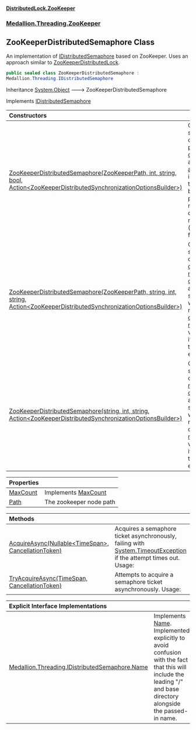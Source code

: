 #### [DistributedLock.ZooKeeper](README.md 'README')
### [Medallion.Threading.ZooKeeper](Medallion.Threading.ZooKeeper.md 'Medallion.Threading.ZooKeeper')

## ZooKeeperDistributedSemaphore Class

An implementation of [IDistributedSemaphore](https://github.com/madelson/DistributedLock/tree/default-documentation/docs/api/DistributedLock.Core/IDistributedSemaphore.md 'Medallion.Threading.IDistributedSemaphore') based on ZooKeeper. Uses an approach similar to [ZooKeeperDistributedLock](ZooKeeperDistributedLock.md 'Medallion.Threading.ZooKeeper.ZooKeeperDistributedLock').

```csharp
public sealed class ZooKeeperDistributedSemaphore :
Medallion.Threading.IDistributedSemaphore
```

Inheritance [System.Object](https://docs.microsoft.com/en-us/dotnet/api/System.Object 'System.Object') &#129106; ZooKeeperDistributedSemaphore

Implements [IDistributedSemaphore](https://github.com/madelson/DistributedLock/tree/default-documentation/docs/api/DistributedLock.Core/IDistributedSemaphore.md 'Medallion.Threading.IDistributedSemaphore')

| Constructors | |
| :--- | :--- |
| [ZooKeeperDistributedSemaphore(ZooKeeperPath, int, string, bool, Action&lt;ZooKeeperDistributedSynchronizationOptionsBuilder&gt;)](ZooKeeperDistributedSemaphore..ctor.Ceq6ePeXhFqMiSyLs3JHqQ.md 'Medallion.Threading.ZooKeeper.ZooKeeperDistributedSemaphore.ZooKeeperDistributedSemaphore(Medallion.Threading.ZooKeeper.ZooKeeperPath, int, string, bool, System.Action<Medallion.Threading.ZooKeeper.ZooKeeperDistributedSynchronizationOptionsBuilder>)') | Constructs a new semaphore based on the provided [path](ZooKeeperDistributedSemaphore..ctor.Ceq6ePeXhFqMiSyLs3JHqQ.md#Medallion.Threading.ZooKeeper.ZooKeeperDistributedSemaphore.ZooKeeperDistributedSemaphore(Medallion.Threading.ZooKeeper.ZooKeeperPath,int,string,bool,System.Action_Medallion.Threading.ZooKeeper.ZooKeeperDistributedSynchronizationOptionsBuilder_).path 'Medallion.Threading.ZooKeeper.ZooKeeperDistributedSemaphore.ZooKeeperDistributedSemaphore(Medallion.Threading.ZooKeeper.ZooKeeperPath, int, string, bool, System.Action<Medallion.Threading.ZooKeeper.ZooKeeperDistributedSynchronizationOptionsBuilder>).path'), [connectionString](ZooKeeperDistributedSemaphore..ctor.Ceq6ePeXhFqMiSyLs3JHqQ.md#Medallion.Threading.ZooKeeper.ZooKeeperDistributedSemaphore.ZooKeeperDistributedSemaphore(Medallion.Threading.ZooKeeper.ZooKeeperPath,int,string,bool,System.Action_Medallion.Threading.ZooKeeper.ZooKeeperDistributedSynchronizationOptionsBuilder_).connectionString 'Medallion.Threading.ZooKeeper.ZooKeeperDistributedSemaphore.ZooKeeperDistributedSemaphore(Medallion.Threading.ZooKeeper.ZooKeeperPath, int, string, bool, System.Action<Medallion.Threading.ZooKeeper.ZooKeeperDistributedSynchronizationOptionsBuilder>).connectionString'), and [options](ZooKeeperDistributedSemaphore..ctor.Ceq6ePeXhFqMiSyLs3JHqQ.md#Medallion.Threading.ZooKeeper.ZooKeeperDistributedSemaphore.ZooKeeperDistributedSemaphore(Medallion.Threading.ZooKeeper.ZooKeeperPath,int,string,bool,System.Action_Medallion.Threading.ZooKeeper.ZooKeeperDistributedSynchronizationOptionsBuilder_).options 'Medallion.Threading.ZooKeeper.ZooKeeperDistributedSemaphore.ZooKeeperDistributedSemaphore(Medallion.Threading.ZooKeeper.ZooKeeperPath, int, string, bool, System.Action<Medallion.Threading.ZooKeeper.ZooKeeperDistributedSynchronizationOptionsBuilder>).options').  If [assumePathExists](ZooKeeperDistributedSemaphore..ctor.Ceq6ePeXhFqMiSyLs3JHqQ.md#Medallion.Threading.ZooKeeper.ZooKeeperDistributedSemaphore.ZooKeeperDistributedSemaphore(Medallion.Threading.ZooKeeper.ZooKeeperPath,int,string,bool,System.Action_Medallion.Threading.ZooKeeper.ZooKeeperDistributedSynchronizationOptionsBuilder_).assumePathExists 'Medallion.Threading.ZooKeeper.ZooKeeperDistributedSemaphore.ZooKeeperDistributedSemaphore(Medallion.Threading.ZooKeeper.ZooKeeperPath, int, string, bool, System.Action<Medallion.Threading.ZooKeeper.ZooKeeperDistributedSynchronizationOptionsBuilder>).assumePathExists') is specified, then the node will not be created as part of acquiring nor will it be  deleted after releasing (defaults to false). |
| [ZooKeeperDistributedSemaphore(ZooKeeperPath, string, int, string, Action&lt;ZooKeeperDistributedSynchronizationOptionsBuilder&gt;)](ZooKeeperDistributedSemaphore..ctor.NXXFG0kJwyz4rwDbslWqzw.md 'Medallion.Threading.ZooKeeper.ZooKeeperDistributedSemaphore.ZooKeeperDistributedSemaphore(Medallion.Threading.ZooKeeper.ZooKeeperPath, string, int, string, System.Action<Medallion.Threading.ZooKeeper.ZooKeeperDistributedSynchronizationOptionsBuilder>)') | Constructs a new semaphore based on the provided [directoryPath](ZooKeeperDistributedSemaphore..ctor.NXXFG0kJwyz4rwDbslWqzw.md#Medallion.Threading.ZooKeeper.ZooKeeperDistributedSemaphore.ZooKeeperDistributedSemaphore(Medallion.Threading.ZooKeeper.ZooKeeperPath,string,int,string,System.Action_Medallion.Threading.ZooKeeper.ZooKeeperDistributedSynchronizationOptionsBuilder_).directoryPath 'Medallion.Threading.ZooKeeper.ZooKeeperDistributedSemaphore.ZooKeeperDistributedSemaphore(Medallion.Threading.ZooKeeper.ZooKeeperPath, string, int, string, System.Action<Medallion.Threading.ZooKeeper.ZooKeeperDistributedSynchronizationOptionsBuilder>).directoryPath'), [name](ZooKeeperDistributedSemaphore..ctor.NXXFG0kJwyz4rwDbslWqzw.md#Medallion.Threading.ZooKeeper.ZooKeeperDistributedSemaphore.ZooKeeperDistributedSemaphore(Medallion.Threading.ZooKeeper.ZooKeeperPath,string,int,string,System.Action_Medallion.Threading.ZooKeeper.ZooKeeperDistributedSynchronizationOptionsBuilder_).name 'Medallion.Threading.ZooKeeper.ZooKeeperDistributedSemaphore.ZooKeeperDistributedSemaphore(Medallion.Threading.ZooKeeper.ZooKeeperPath, string, int, string, System.Action<Medallion.Threading.ZooKeeper.ZooKeeperDistributedSynchronizationOptionsBuilder>).name'), [connectionString](ZooKeeperDistributedSemaphore..ctor.NXXFG0kJwyz4rwDbslWqzw.md#Medallion.Threading.ZooKeeper.ZooKeeperDistributedSemaphore.ZooKeeperDistributedSemaphore(Medallion.Threading.ZooKeeper.ZooKeeperPath,string,int,string,System.Action_Medallion.Threading.ZooKeeper.ZooKeeperDistributedSynchronizationOptionsBuilder_).connectionString 'Medallion.Threading.ZooKeeper.ZooKeeperDistributedSemaphore.ZooKeeperDistributedSemaphore(Medallion.Threading.ZooKeeper.ZooKeeperPath, string, int, string, System.Action<Medallion.Threading.ZooKeeper.ZooKeeperDistributedSynchronizationOptionsBuilder>).connectionString'), and [options](ZooKeeperDistributedSemaphore..ctor.NXXFG0kJwyz4rwDbslWqzw.md#Medallion.Threading.ZooKeeper.ZooKeeperDistributedSemaphore.ZooKeeperDistributedSemaphore(Medallion.Threading.ZooKeeper.ZooKeeperPath,string,int,string,System.Action_Medallion.Threading.ZooKeeper.ZooKeeperDistributedSynchronizationOptionsBuilder_).options 'Medallion.Threading.ZooKeeper.ZooKeeperDistributedSemaphore.ZooKeeperDistributedSemaphore(Medallion.Threading.ZooKeeper.ZooKeeperPath, string, int, string, System.Action<Medallion.Threading.ZooKeeper.ZooKeeperDistributedSynchronizationOptionsBuilder>).options').  The semaphore's path will be a parent node of [directoryPath](ZooKeeperDistributedSemaphore..ctor.NXXFG0kJwyz4rwDbslWqzw.md#Medallion.Threading.ZooKeeper.ZooKeeperDistributedSemaphore.ZooKeeperDistributedSemaphore(Medallion.Threading.ZooKeeper.ZooKeeperPath,string,int,string,System.Action_Medallion.Threading.ZooKeeper.ZooKeeperDistributedSynchronizationOptionsBuilder_).directoryPath 'Medallion.Threading.ZooKeeper.ZooKeeperDistributedSemaphore.ZooKeeperDistributedSemaphore(Medallion.Threading.ZooKeeper.ZooKeeperPath, string, int, string, System.Action<Medallion.Threading.ZooKeeper.ZooKeeperDistributedSynchronizationOptionsBuilder>).directoryPath'). If [name](ZooKeeperDistributedSemaphore..ctor.NXXFG0kJwyz4rwDbslWqzw.md#Medallion.Threading.ZooKeeper.ZooKeeperDistributedSemaphore.ZooKeeperDistributedSemaphore(Medallion.Threading.ZooKeeper.ZooKeeperPath,string,int,string,System.Action_Medallion.Threading.ZooKeeper.ZooKeeperDistributedSynchronizationOptionsBuilder_).name 'Medallion.Threading.ZooKeeper.ZooKeeperDistributedSemaphore.ZooKeeperDistributedSemaphore(Medallion.Threading.ZooKeeper.ZooKeeperPath, string, int, string, System.Action<Medallion.Threading.ZooKeeper.ZooKeeperDistributedSynchronizationOptionsBuilder>).name') is not a valid node name, it will be transformed to ensure validity. |
| [ZooKeeperDistributedSemaphore(string, int, string, Action&lt;ZooKeeperDistributedSynchronizationOptionsBuilder&gt;)](ZooKeeperDistributedSemaphore..ctor.ceNJY9cjGCQ/TgjjnsQT9A.md 'Medallion.Threading.ZooKeeper.ZooKeeperDistributedSemaphore.ZooKeeperDistributedSemaphore(string, int, string, System.Action<Medallion.Threading.ZooKeeper.ZooKeeperDistributedSynchronizationOptionsBuilder>)') | Constructs a new semaphore based on the provided [name](ZooKeeperDistributedSemaphore..ctor.ceNJY9cjGCQ/TgjjnsQT9A.md#Medallion.Threading.ZooKeeper.ZooKeeperDistributedSemaphore.ZooKeeperDistributedSemaphore(string,int,string,System.Action_Medallion.Threading.ZooKeeper.ZooKeeperDistributedSynchronizationOptionsBuilder_).name 'Medallion.Threading.ZooKeeper.ZooKeeperDistributedSemaphore.ZooKeeperDistributedSemaphore(string, int, string, System.Action<Medallion.Threading.ZooKeeper.ZooKeeperDistributedSynchronizationOptionsBuilder>).name'), [connectionString](ZooKeeperDistributedSemaphore..ctor.ceNJY9cjGCQ/TgjjnsQT9A.md#Medallion.Threading.ZooKeeper.ZooKeeperDistributedSemaphore.ZooKeeperDistributedSemaphore(string,int,string,System.Action_Medallion.Threading.ZooKeeper.ZooKeeperDistributedSynchronizationOptionsBuilder_).connectionString 'Medallion.Threading.ZooKeeper.ZooKeeperDistributedSemaphore.ZooKeeperDistributedSemaphore(string, int, string, System.Action<Medallion.Threading.ZooKeeper.ZooKeeperDistributedSynchronizationOptionsBuilder>).connectionString'), and [options](ZooKeeperDistributedSemaphore..ctor.ceNJY9cjGCQ/TgjjnsQT9A.md#Medallion.Threading.ZooKeeper.ZooKeeperDistributedSemaphore.ZooKeeperDistributedSemaphore(string,int,string,System.Action_Medallion.Threading.ZooKeeper.ZooKeeperDistributedSynchronizationOptionsBuilder_).options 'Medallion.Threading.ZooKeeper.ZooKeeperDistributedSemaphore.ZooKeeperDistributedSemaphore(string, int, string, System.Action<Medallion.Threading.ZooKeeper.ZooKeeperDistributedSynchronizationOptionsBuilder>).options').  The semaphore's path will be a parent node of the root directory '/'. If [name](ZooKeeperDistributedSemaphore..ctor.ceNJY9cjGCQ/TgjjnsQT9A.md#Medallion.Threading.ZooKeeper.ZooKeeperDistributedSemaphore.ZooKeeperDistributedSemaphore(string,int,string,System.Action_Medallion.Threading.ZooKeeper.ZooKeeperDistributedSynchronizationOptionsBuilder_).name 'Medallion.Threading.ZooKeeper.ZooKeeperDistributedSemaphore.ZooKeeperDistributedSemaphore(string, int, string, System.Action<Medallion.Threading.ZooKeeper.ZooKeeperDistributedSynchronizationOptionsBuilder>).name') is not a valid node name, it will be transformed to ensure validity. |

| Properties | |
| :--- | :--- |
| [MaxCount](ZooKeeperDistributedSemaphore.MaxCount.md 'Medallion.Threading.ZooKeeper.ZooKeeperDistributedSemaphore.MaxCount') | Implements [MaxCount](https://github.com/madelson/DistributedLock/tree/default-documentation/docs/api/DistributedLock.Core/IDistributedSemaphore.MaxCount.md 'Medallion.Threading.IDistributedSemaphore.MaxCount') |
| [Path](ZooKeeperDistributedSemaphore.Path.md 'Medallion.Threading.ZooKeeper.ZooKeeperDistributedSemaphore.Path') | The zookeeper node path |

| Methods | |
| :--- | :--- |
| [AcquireAsync(Nullable&lt;TimeSpan&gt;, CancellationToken)](ZooKeeperDistributedSemaphore.AcquireAsync.FRq4bLc63K5HTCCEHhCigg.md 'Medallion.Threading.ZooKeeper.ZooKeeperDistributedSemaphore.AcquireAsync(System.Nullable<System.TimeSpan>, System.Threading.CancellationToken)') | Acquires a semaphore ticket asynchronously, failing with [System.TimeoutException](https://docs.microsoft.com/en-us/dotnet/api/System.TimeoutException 'System.TimeoutException') if the attempt times out. Usage: |
| [TryAcquireAsync(TimeSpan, CancellationToken)](ZooKeeperDistributedSemaphore.TryAcquireAsync.9Sm3yQ3LE3ZAN2gEjF09kA.md 'Medallion.Threading.ZooKeeper.ZooKeeperDistributedSemaphore.TryAcquireAsync(System.TimeSpan, System.Threading.CancellationToken)') | Attempts to acquire a semaphore ticket asynchronously. Usage: |

| Explicit Interface Implementations | |
| :--- | :--- |
| [Medallion.Threading.IDistributedSemaphore.Name](ZooKeeperDistributedSemaphore.Medallion.Threading.IDistributedSemaphore.Name.md 'Medallion.Threading.ZooKeeper.ZooKeeperDistributedSemaphore.Medallion.Threading.IDistributedSemaphore.Name') | Implements [Name](https://github.com/madelson/DistributedLock/tree/default-documentation/docs/api/DistributedLock.Core/IDistributedSemaphore.Name.md 'Medallion.Threading.IDistributedSemaphore.Name'). Implemented explicitly to avoid confusion with the fact that this will include the leading "/" and base directory alongside the passed-in name. |
